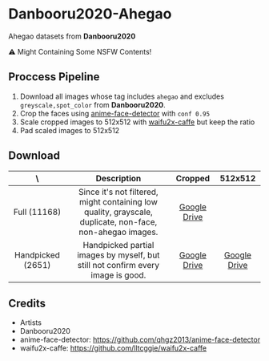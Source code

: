 # Danbooru2020-Ahegao

Ahegao datasets from **Danbooru2020**

:warning: Might Containing Some NSFW Contents!

## Proccess Pipeline

1. Download all images whose tag includes `ahegao` and excludes `greyscale,spot_color` from **Danbooru2020**.
2. Crop the faces using [anime-face-detector](https://github.com/qhgz2013/anime-face-detector) with `conf 0.95`
3. Scale cropped images to 512x512 with [waifu2x-caffe](https://github.com/lltcggie/waifu2x-caffe) but keep the ratio
4. Pad scaled images to 512x512

## Download

|         \          |                                                Description                                                |                                              Cropped                                               |                                              512x512                                               |
| :----------------: | :-------------------------------------------------------------------------------------------------------: | :------------------------------------------------------------------------------------------------: | :------------------------------------------------------------------------------------------------: |
|    Full (11168)    | Since it's not filtered, might containing low quality, grayscale, duplicate, non-face, non-ahegao images. | [Google Drive](https://drive.google.com/file/d/1-fwgiRe9WmaqIIqPLe18wU5tslGxJt3G/view?usp=sharing) |                                                                                                    |
| Handpicked  (2651) |              Handpicked partial images by myself, but still not confirm every image is good.              | [Google Drive](https://drive.google.com/file/d/1jbJQEwLZcHTQzGikWXL0bj3gFq07Rmmz/view?usp=sharing) | [Google Drive](https://drive.google.com/file/d/1XYXquD_m8OdEa7hRMnfG4Ms-Wf6j-rCW/view?usp=sharing) |

## Credits

- Artists
- Danbooru2020
- anime-face-detector: https://github.com/qhgz2013/anime-face-detector
- waifu2x-caffe: https://github.com/lltcggie/waifu2x-caffe
